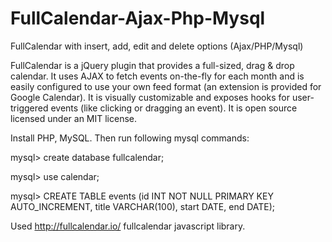 FullCalendar-Ajax-Php-Mysql
===========================

FullCalendar with insert, add, edit and delete options (Ajax/PHP/Mysql)

FullCalendar is a jQuery plugin that provides a full-sized, drag & drop calendar. It uses AJAX to fetch events on-the-fly for each month and is easily configured to use your own feed format (an extension is provided for Google Calendar). It is visually customizable and exposes hooks for user-triggered events (like clicking or dragging an event). It is open source licensed under an MIT license.

Install PHP, MySQL. Then run following mysql commands:


mysql> create database fullcalendar;

mysql> use calendar;

mysql> CREATE TABLE events (id INT NOT NULL PRIMARY KEY AUTO_INCREMENT, 
title VARCHAR(100),
start DATE,
end DATE);

Used http://fullcalendar.io/ fullcalendar javascript library.
